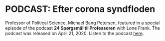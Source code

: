 # PODCAST: Efter corona syndfloden

Professor of Political Science, Michael Bang Petersen, featured in a special episode of the podcast **24 Spørgsmål til Professoren** with Lone Frank. The podcast was released on April 21, 2020. Listen to the podcast [here](https://www.weekendavisen.dk/2020-16/24spoergsmaal/efter-corona-syndfloden).  
